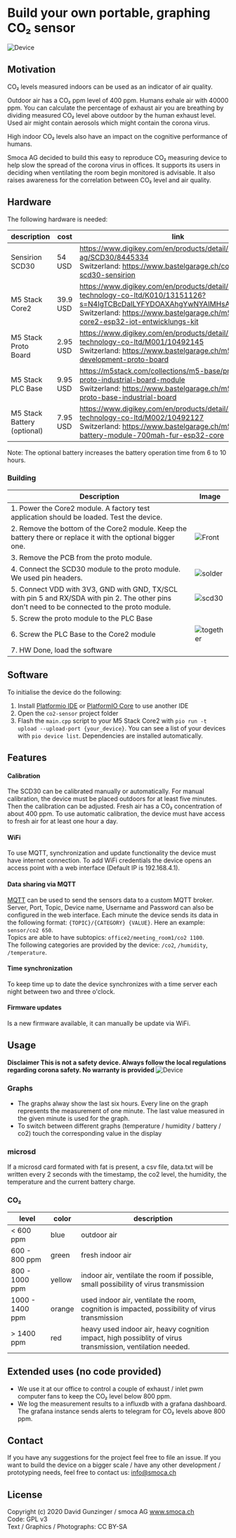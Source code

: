 # Build your own portable, graphing CO₂ sensor

![Device](pictures/device.png "The Device")

## Motivation

CO₂ levels measured indoors can be used as an indicator of air quality.

Outdoor air has a CO₂ ppm level of 400 ppm. Humans exhale air with 40000 ppm. You can calculate the percentage of exhaust air you are breathing by dividing measured CO₂ level above outdoor by the human exhaust level. Used air might contain aerosols which might contain the corona virus.

High indoor CO₂ levels also have an impact on the cognitive performance of humans.

Smoca AG decided to build this easy to reproduce CO₂ measuring device to help slow the spread of the corona virus in offices.
It supports its users in deciding when ventilating the room begin monitored is advisable. It also raises awareness for the correlation between CO₂ level and air quality.

## Hardware

The following hardware is needed:

| description                 | cost     | link                                                                                                                             |
| --------------------------- | -------- | -------------------------------------------------------------------------------------------------------------------------------- |
| Sensirion SCD30             | 54 USD   | https://www.digikey.com/en/products/detail/sensirion-ag/SCD30/8445334<br>Switzerland: https://www.bastelgarage.ch/co2-sensor-scd30-sensirion                                                            |
| M5 Stack Core2              | 39.9 USD | https://www.digikey.com/en/products/detail/m5stack-technology-co-ltd/K010/13151126?s=N4IgTCBcDaILYFYDOAXAhgYwNYAIMHsAnAUwgF0BfIA<br>Switzerland: https://www.bastelgarage.ch/m5stack-core2-esp32-iot-entwicklungs-kit |
| M5 Stack Proto Board        | 2.95 USD | https://www.digikey.com/en/products/detail/m5stack-technology-co-ltd/M001/10492145<br>Switzerland: https://www.bastelgarage.ch/m5stack-core-development-proto-board                                               |
| M5 Stack PLC Base           | 9.95 USD | https://m5stack.com/collections/m5-base/products/plc-proto-industrial-board-module<br>Switzerland: https://www.bastelgarage.ch/m5stack-plc-proto-base-industrial-board                                               |
| M5 Stack Battery (optional) | 7.95 USD | https://www.digikey.com/en/products/detail/m5stack-technology-co-ltd/M002/10492127<br>Switzerland: https://www.bastelgarage.ch/m5stack-battery-module-700mah-fur-esp32-core                                               |

Note: The optional battery increases the battery operation time from 6 to 10 hours.

### Building

|Description | Image
|----------- | -----------
|1. Power the Core2 module. A factory test application should be loaded. Test the device. |
|2. Remove the bottom of the Core2 module. Keep the battery there or replace it with the optional bigger one. | ![Front](pictures/front.jpg "Front")
|3. Remove the PCB from the proto module. |
|4. Connect the SCD30 module to the proto module. We used pin headers. | ![solder](pictures/solder.jpg "solder")
|5. Connect VDD with 3V3, GND with GND, TX/SCL with pin 5 and RX/SDA with pin 2. The other pins don't need to be connected to the proto module. | ![scd30](pictures/scd30.png "scd30")
|5. Screw the proto module to the PLC Base |
|6. Screw the PLC Base to the Core2 module | ![together](pictures/together.jpg "connected")
|7. HW Done, load the software |

## Software

To initialise the device do the following:

1. Install [Platformio IDE](https://platformio.org/platformio-ide) or [PlatformIO Core](https://docs.platformio.org/en/latest/core/installation.html) to use another IDE
2. Open the `co2-sensor` project folder
3. Flash the `main.cpp` script to your M5 Stack Core2 with `pio run -t upload --upload-port {your_device}`. You can see a list of your devices with `pio device list`. Dependencies are installed automatically.

## Features

#### Calibration

The SCD30 can be calibrated manually or automatically. For manual calibration, the device must be placed outdoors for at least five minutes. Then the calibration can be adjusted. Fresh air has a CO₂ concentration of about 400 ppm. To use automatic calibration, the device must have access to fresh air for at least one hour a day.

#### WiFi

To use MQTT, synchronization and update functionality the device must have internet connection. To add WiFi credentials the device opens an access point with a web interface (Default IP is 192.168.4.1). 

#### Data sharing via MQTT

[MQTT](https://mqtt.org/) can be used to send the sensors data to a custom MQTT broker. Server, Port, Topic, Device name, Username and Password can also be configured in the web interface. Each minute the device sends its data in the following format: `{TOPIC}/{CATEGORY} {VALUE}`. Here an example: `sensor/co2 650`.  
Topics are able to have subtopics: `office2/meeting_room1/co2 1100`.  
The following categories are provided by the device: `/co2`, `/humidity`, `/temperature`.

#### Time synchronization

To keep time up to date the device synchronizes with a time server each night between two and three o'clock.

#### Firmware updates

Is a new firmware available, it can manually be update via WiFi.

## Usage

**Disclaimer This is not a safety device. Always follow the local regulations regarding corona safety. No warranty is provided**
![Device](pictures/flyer.png "Device usage")

### Graphs

- The graphs alway show the last six hours. Every line on the graph represents the measurement of one minute. The last value measured in the given minute is used for the graph.
- To switch between different graphs (temperature / humidity / battery / co2) touch the corresponding value in the display

### microsd

If a microsd card formated with fat is present, a csv file, data.txt will be written every 2 seconds with the timestamp, the co2 level, the humidity, the temperature and the current battery charge.

### CO₂

| level           | color  | description                                                                                               |
| --------------- | ------ | --------------------------------------------------------------------------------------------------------- |
| < 600 ppm       | blue   | outdoor air                                                                                               |
| 600 - 800 ppm   | green  | fresh indoor air                                                                                          |
| 800 - 1000 ppm  | yellow | indoor air, ventilate the room if possible, small possibility of virus transmission                       |
| 1000 - 1400 ppm | orange | used indoor air, ventilate the room, cognition is impacted, possibility of virus transmission             |
| > 1400 ppm      | red    | heavy used indoor air, heavy cognition impact, high possiblity of virus transmission, ventilation needed. |

## Extended uses (no code provided)

- We use it at our office to control a couple of exhaust / inlet pwm computer fans to keep the CO₂ level below 800 ppm.
- We log the measurement results to a influxdb with a grafana dashboard. The grafana instance sends alerts to telegram for CO₂ levels above 800 ppm.

## Contact

If you have any suggestions for the project feel free to file an issue. If you want to build the device on a bigger scale / have any other development / prototyping needs, feel free to contact us: info@smoca.ch

## License

Copyright (c) 2020 David Gunzinger / smoca AG www.smoca.ch \
Code: GPL v3 \
Text / Graphics / Photographs: CC BY-SA
